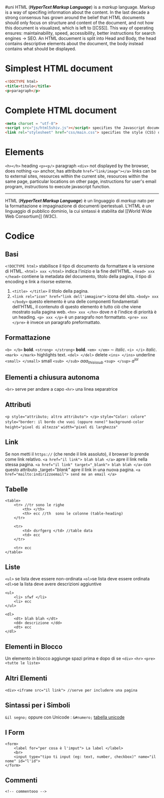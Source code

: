 #uni 
HTML (___HyperText Markup Language___) is a _markup_ language. Markup is a way of specifing information about the content.
In the last decade a strong consensus has grown around the belief that HTML documents should only focus on structure and content of the document, and not how this document is visualized, which is left to [[CSS]]. 
This way of operating ensures: maintainability, speed, accessibility, better instructions for search engines -> SEO.
An HTML docuement is split into Head and Body, the head contains descriptive elements about the document, the body instead contains what should be displayed.
# Simplest HTML document
```HTML
<!DOCTYPE html>
<title>titolo</title>
<p>paragraph</p>
```
# Complete HTML document
```HTML
<meta charset = "utf-8">
<script src="js/html5shiv.js"></script> specifies the Javascript documents needed
<link rel="stylesheet" href="css/main.css"> specifies the style (CSS) document
```
# Elements
`<h></h>` heading
`<p><p/>` paragraph
`<div>` not displayed by the browser, does nothing
`<a>` anchor, has attribute `href="link/image"></a>`
links can be to external sites, resources within the current site, resources within the same page, particular locations on other page, instructions for user's email program, instructions to execute javascript function.




---
HTML (___HyperText Markup Language___) è un linguaggio di _markup_ nato per la formattazione e impaginazione di documenti ipertestuali.
L'HTML è un linguaggio di pubblico dominio, la cui sintassi è stabilita dal [[World Wide Web Consortium]] (W3C).
# Codice
## Basi
`<!DOCTYPE html>` stabilisce il tipo di documento da formattare e la versione di HTML.
`<html> xxx </html>` indica l'inizio e la fine dell'HTML.
`<head> xxx </head>` contiene la metadata del documento, titolo della pagina, il tipo di encoding e link a risorse esterne.
1. `<title> </title>` il titolo della pagina.
2. `<link rel="icon" href="link dell'immagine">` icona del sito.
`<body> xxx </body>` questo elemento è una delle componenti fondamentali dell'HTML, il contenuto di questo elemento è tutto ciò che viene mostrato sulla pagina web.
`<hn> xxx </hn>` dove $n$ è l'indice di priorità è un heading.
`<p> xxx </p>` è un paragrafo non formattato.
`<pre> xxx </pre>` è invece un paragrafo preformattato.
## Formattazione
`<b> </b>` __bold__.
`<strong> </strong>` __bold__.
`<em> </em>` $\sim$ _italic_.
`<i> </i>` _italic_.
`<mark> </mark>` highlights text.
`<del> </del>` delete
`<ins> </ins>` underline
`<small> </small>` small
`<sub> </sub>` $aaa_{this is sub}$ 
`<sup> </sup>` $a^{lol}$ 
## Elementi a chiusura autonoma
`<br>` serve per andare a capo
`<hr>` una linea separatrice
## Attributi
`<p style="attributo; altro attributo"> </p>` 
`style="Color: colore"` 
`style="border: il bordo che vuoi (oppure none)"` 
`background-color` 
`height="pixel di altezza"` 
`width="pixel di larghezza"` 
## Link
Se non metti il `https://` (che rende il link assoluto), il browser lo prende come link relativo.
`<a href="il link"> blah blah </a>` apre il link nella stessa pagina.
`<a href="il link" target="_blank"> blah blah </a>` con questo attributo _target="_blank"_ apre il link in una nuova pagina.
`<a href="mailto:indirizzoemail"> send me an email </a>`
## Tabelle
```
<table>
	<tr> //tr sono le righe
		<th> </th>
		<th> ecc //th  sono le colonne (table-heading)
	</tr>
	
	<tr>
		<td> dsrfgerg </td> //table data
		<td> ecc
	</tr>
	
	<tr> ecc
</table>
```
## Liste
`<ul>` se lista deve essere non-ordinata
`<ol>`se lista deve essere ordinata
`<dl>`se la lista deve avere descrizioni aggiuntive
```
<ul>
	<li> sfwf </li>
	<li> ecc
</ul>

<dl>
	<dt> blah blah </dt>
	<dd> descrizione </dd>
	<dt> ecc
</dl>
```
## Elementi in Blocco
Un elemento in blocco aggiunge spazi prima e dopo di se
`<div>` 
`<hr>` 
`<pre>` 
`<tutte le liste>` 
## Altri Elementi
`<div>` 
`<iframe src="il link"> //serve per includere una pagina` 
## Sintassi per i Simboli
`&il segno;` oppure con Unicode : `&#numero;` [tabella unicode](https://www.brescianet.com/appunti/vari/unicode.htm)
## I Form
```
<form>
	<label for="per cosa è l'imput"> La label </label>
	<br>
	<input type="tipo ti input (eg: text, number, checkbox)" name="il nome" id="l'id">
</form>
```
## Commenti
`<!-- commentooo -->` 
